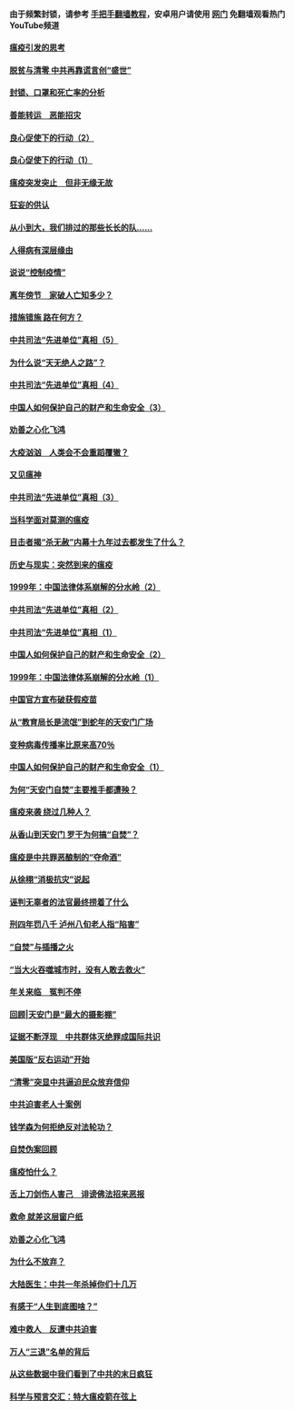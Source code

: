 #### 由于频繁封锁，请参考 [手把手翻墙教程](https://github.com/gfw-breaker/guides/wiki/)，安卓用户请使用 [网门](https://github.com/gfw-breaker/nogfw/blob/master/dl.md?t=03061200) 免翻墙观看热门YouTube频道 

#### [瘟疫引发的思考](../pages/19/421594.md?t=03061200) 

#### [脱贫与清零 中共再靠谎言创“盛世”](../pages/19/421590.md?t=03061200) 

#### [封锁、口罩和死亡率的分析](../pages/19/421495.md?t=03061200) 

#### [善能转运　恶能招灾](../pages/19/421334.md?t=03061200) 

#### [良心促使下的行动（2）](../pages/19/421361.md?t=03061200) 

#### [良心促使下的行动（1）](../pages/19/421302.md?t=03061200) 

#### [瘟疫突发突止　但非无缘无故](../pages/19/421281.md?t=03061200) 

#### [狂妄的供认](../pages/19/421199.md?t=03061200) 

#### [从小到大，我们排过的那些长长的队……](../pages/19/421243.md?t=03061200) 

#### [人得病有深层缘由](../pages/19/420864.md?t=03061200) 

#### [说说“控制疫情”](../pages/19/420831.md?t=03061200) 

#### [离年傍节　家破人亡知多少？](../pages/19/420563.md?t=03061200) 

#### [措施错施  路在何方？](../pages/19/420076.md?t=03061200) 

#### [中共司法“先进单位”真相（5）](../pages/19/419453.md?t=03061200) 

#### [为什么说“天无绝人之路”？](../pages/19/419618.md?t=03061200) 

#### [中共司法“先进单位”真相（4）](../pages/19/419452.md?t=03061200) 

#### [中国人如何保护自己的财产和生命安全（3）](../pages/19/419405.md?t=03061200) 

#### [劝善之心化飞鸿](../pages/19/418758.md?t=03061200) 

#### [大疫汹汹　人类会不会重蹈覆辙？](../pages/19/419691.md?t=03061200) 

#### [又见瘟神](../pages/19/419225.md?t=03061200) 

#### [中共司法“先进单位”真相（3）](../pages/19/419451.md?t=03061200) 

#### [当科学面对莫测的瘟疫](../pages/19/419625.md?t=03061200) 

#### [目击者揭“杀无赦”内幕十九年过去都发生了什么？](../pages/19/419617.md?t=03061200) 

#### [历史与现实：突然到来的瘟疫](../pages/19/419619.md?t=03061200) 

#### [1999年：中国法律体系崩解的分水岭（2）](../pages/19/419455.md?t=03061200) 

#### [中共司法“先进单位”真相（2）](../pages/19/419450.md?t=03061200) 

#### [中共司法“先进单位”真相（1）](../pages/19/419449.md?t=03061200) 

#### [中国人如何保护自己的财产和生命安全（2）](../pages/19/419404.md?t=03061200) 

#### [1999年：中国法律体系崩解的分水岭（1）](../pages/19/419454.md?t=03061200) 

#### [中国官方宣布破获假疫苗](../pages/19/419504.md?t=03061200) 

#### [从“教育局长是流氓”到蛇年的天安门广场](../pages/19/419470.md?t=03061200) 

#### [变种病毒传播率比原来高70％](../pages/19/419456.md?t=03061200) 

#### [中国人如何保护自己的财产和生命安全（1）](../pages/19/419403.md?t=03061200) 

#### [为何“天安门自焚”主要推手都遭殃？](../pages/19/419348.md?t=03061200) 

#### [瘟疫来袭 绕过几种人？](../pages/19/419349.md?t=03061200) 

#### [从香山到天安门 罗干为何搞“自焚”？](../pages/19/419270.md?t=03061200) 

#### [瘟疫是中共罪恶酿制的“夺命酒”](../pages/19/419223.md?t=03061200) 

#### [从徐栩“消极抗灾”说起](../pages/19/419224.md?t=03061200) 

#### [诬判无辜者的法官最终捞着了什么](../pages/19/419268.md?t=03061200) 

#### [刑四年罚八千 泸州八旬老人指“陷害”](../pages/19/419232.md?t=03061200) 

#### [“自焚”与插播之火](../pages/19/419226.md?t=03061200) 

#### [“当大火吞噬城市时，没有人敢去救火”](../pages/19/419077.md?t=03061200) 

#### [年关来临　冤判不停](../pages/19/419093.md?t=03061200) 

#### [回顾|天安门是“最大的摄影棚”](../pages/19/380866.md?t=03061200) 

#### [证据不断浮现　中共群体灭绝罪成国际共识](../pages/19/419031.md?t=03061200) 

#### [美国版“反右运动”开始](../pages/19/419030.md?t=03061200) 

#### [“清零”突显中共逼迫民众放弃信仰](../pages/19/418995.md?t=03061200) 

#### [中共迫害老人十案例](../pages/19/418831.md?t=03061200) 

#### [钱学森为何拒绝反对法轮功？](../pages/19/418905.md?t=03061200) 

#### [自焚伪案回顾](../pages/19/418799.md?t=03061200) 

#### [瘟疫怕什么？](../pages/19/418800.md?t=03061200) 

#### [舌上刀剑伤人害己　诽谤佛法招来恶报](../pages/19/418731.md?t=03061200) 

#### [救命 就差这层窗户纸](../pages/19/418706.md?t=03061200) 

#### [劝善之心化飞鸿](../pages/19/416766.md?t=03061200) 

#### [为什么不放弃？](../pages/19/418691.md?t=03061200) 

#### [大陆医生：中共一年杀掉你们十几万](../pages/19/418670.md?t=03061200) 

#### [有感于“人生到底图啥？”](../pages/19/418624.md?t=03061200) 

#### [难中救人　反遭中共迫害](../pages/19/418414.md?t=03061200) 

#### [万人“三退”名单的背后](../pages/19/418505.md?t=03061200) 

#### [从这些数据中我们看到了中共的末日疯狂](../pages/19/418420.md?t=03061200) 

#### [科学与预言交汇：特大瘟疫箭在弦上](../pages/19/418266.md?t=03061200) 

